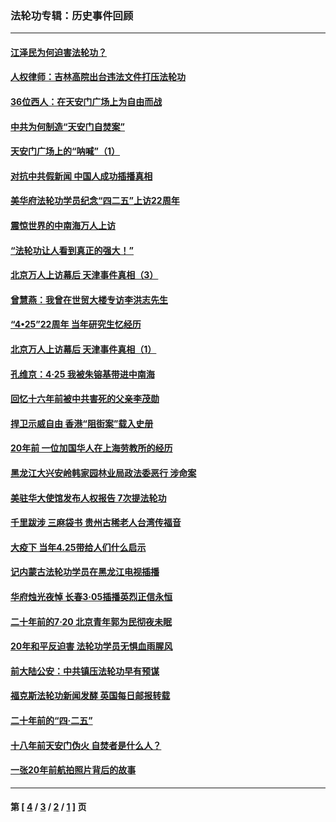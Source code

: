 ### 法轮功专辑：历史事件回顾
---
#### [江泽民为何迫害法轮功？](../../pages/nf5793/n13876324.md?04210430) 
#### [人权律师：吉林高院出台违法文件打压法轮功](../../pages/nf5793/n13825665.md?04210430) 
#### [36位西人：在天安门广场上为自由而战](../../pages/nf5793/n13390029.md?04210430) 
#### [中共为何制造“天安门自焚案”](../../pages/nf5793/n13183270.md?04210430) 
#### [天安门广场上的“呐喊”（1）](../../pages/nf5793/n13105277.md?04210430) 
#### [对抗中共假新闻 中国人成功插播真相](../../pages/nf5793/n12910618.md?04210430) 
#### [美华府法轮功学员纪念“四二五”上访22周年](../../pages/nf5793/n12904445.md?04210430) 
#### [震惊世界的中南海万人上访](../../pages/nf5793/n12903976.md?04210430) 
#### [“法轮功让人看到真正的强大！”](../../pages/nf5793/n12903195.md?04210430) 
#### [北京万人上访幕后 天津事件真相（3）](../../pages/nf5793/n12902807.md?04210430) 
#### [曾慧燕：我曾在世贸大楼专访李洪志先生](../../pages/nf5793/n12898729.md?04210430) 
#### [“4•25”22周年 当年研究生忆经历](../../pages/nf5793/n12894152.md?04210430) 
#### [北京万人上访幕后 天津事件真相（1）](../../pages/nf5793/n12885174.md?04210430) 
#### [孔维京：4·25 我被朱镕基带进中南海](../../pages/nf5793/n12864987.md?04210430) 
#### [回忆十六年前被中共害死的父亲李茂勋](../../pages/nf5793/n12880270.md?04210430) 
#### [捍卫示威自由 香港“阻街案”载入史册](../../pages/nf5793/n12811245.md?04210430) 
#### [20年前 一位加国华人在上海劳教所的经历](../../pages/nf5793/n12707932.md?04210430) 
#### [黑龙江大兴安岭韩家园林业局政法委恶行 涉命案](../../pages/nf5793/n12622815.md?04210430) 
#### [美驻华大使馆发布人权报告 7次提法轮功](../../pages/nf5793/n12520541.md?04210430) 
#### [千里跋涉 三麻袋书 贵州古稀老人台湾传福音](../../pages/nf5793/n12198750.md?04210430) 
#### [大疫下 当年4.25带给人们什么启示](../../pages/nf5793/n12058565.md?04210430) 
#### [记内蒙古法轮功学员在黑龙江电视插播](../../pages/nf5793/n11699194.md?04210430) 
#### [华府烛光夜悼 长春3·05插播英烈正信永恒](../../pages/nf5793/n11397432.md?04210430) 
#### [二十年前的7·20 北京青年郭为民彻夜未眠](../../pages/nf5793/n11354195.md?04210430) 
#### [20年和平反迫害 法轮功学员无惧血雨腥风](../../pages/nf5793/n11348279.md?04210430) 
#### [前大陆公安：中共镇压法轮功早有预谋](../../pages/nf5793/n11352168.md?04210430) 
#### [福克斯法轮功新闻发酵  英国每日邮报转载](../../pages/nf5793/n11285952.md?04210430) 
#### [二十年前的“四·二五”](../../pages/nf5793/n11207639.md?04210430) 
#### [十八年前天安门伪火 自焚者是什么人？](../../pages/nf5793/n10996556.md?04210430) 
#### [一张20年前航拍照片背后的故事](../../pages/nf5793/n10693797.md?04210430) 

---
#### 第 [ [4](./4.md?04210430) / [3](./3.md?04210430) / [2](./2.md?04210430) / [1](./1.md?04210430) ] 页
